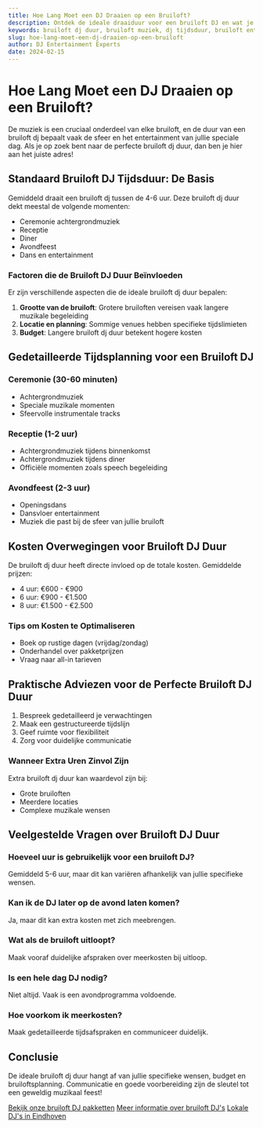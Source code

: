 ```yaml
---
title: Hoe Lang Moet een DJ Draaien op een Bruiloft?
description: Ontdek de ideale draaiduur voor een bruiloft DJ en wat je moet overwegen bij het plannen van muziek voor jouw speciale dag.
keywords: bruiloft dj duur, bruiloft muziek, dj tijdsduur, bruiloft entertainment
slug: hoe-lang-moet-een-dj-draaien-op-een-bruiloft
author: DJ Entertainment Experts
date: 2024-02-15
---
```


# Hoe Lang Moet een DJ Draaien op een Bruiloft?

De muziek is een cruciaal onderdeel van elke bruiloft, en de duur van een bruiloft dj bepaalt vaak de sfeer en het entertainment van jullie speciale dag. Als je op zoek bent naar de perfecte bruiloft dj duur, dan ben je hier aan het juiste adres!

## Standaard Bruiloft DJ Tijdsduur: De Basis

Gemiddeld draait een bruiloft dj tussen de 4-6 uur. Deze bruiloft dj duur dekt meestal de volgende momenten:

- Ceremonie achtergrondmuziek
- Receptie
- Diner
- Avondfeest
- Dans en entertainment

### Factoren die de Bruiloft DJ Duur Beïnvloeden

Er zijn verschillende aspecten die de ideale bruiloft dj duur bepalen:

1. **Grootte van de bruiloft**: Grotere bruiloften vereisen vaak langere muzikale begeleiding
2. **Locatie en planning**: Sommige venues hebben specifieke tijdslimieten
3. **Budget**: Langere bruiloft dj duur betekent hogere kosten

## Gedetailleerde Tijdsplanning voor een Bruiloft DJ

### Ceremonie (30-60 minuten)
- Achtergrondmuziek
- Speciale muzikale momenten
- Sfeervolle instrumentale tracks

### Receptie (1-2 uur)
- Achtergrondmuziek tijdens binnenkomst
- Achtergrondmuziek tijdens diner
- Officiële momenten zoals speech begeleiding

### Avondfeest (2-3 uur)
- Openingsdans
- Dansvloer entertainment
- Muziek die past bij de sfeer van jullie bruiloft

## Kosten Overwegingen voor Bruiloft DJ Duur

De bruiloft dj duur heeft directe invloed op de totale kosten. Gemiddelde prijzen:
- 4 uur: €600 - €900
- 6 uur: €900 - €1.500
- 8 uur: €1.500 - €2.500

### Tips om Kosten te Optimaliseren

- Boek op rustige dagen (vrijdag/zondag)
- Onderhandel over pakketprijzen
- Vraag naar all-in tarieven

## Praktische Adviezen voor de Perfecte Bruiloft DJ Duur

1. Bespreek gedetailleerd je verwachtingen
2. Maak een gestructureerde tijdslijn
3. Geef ruimte voor flexibiliteit
4. Zorg voor duidelijke communicatie

### Wanneer Extra Uren Zinvol Zijn

Extra bruiloft dj duur kan waardevol zijn bij:
- Grote bruiloften
- Meerdere locaties
- Complexe muzikale wensen

## Veelgestelde Vragen over Bruiloft DJ Duur

### Hoeveel uur is gebruikelijk voor een bruiloft DJ?
Gemiddeld 5-6 uur, maar dit kan variëren afhankelijk van jullie specifieke wensen.

### Kan ik de DJ later op de avond laten komen?
Ja, maar dit kan extra kosten met zich meebrengen.

### Wat als de bruiloft uitloopt?
Maak vooraf duidelijke afspraken over meerkosten bij uitloop.

### Is een hele dag DJ nodig?
Niet altijd. Vaak is een avondprogramma voldoende.

### Hoe voorkom ik meerkosten?
Maak gedetailleerde tijdsafspraken en communiceer duidelijk.

## Conclusie

De ideale bruiloft dj duur hangt af van jullie specifieke wensen, budget en bruiloftsplanning. Communicatie en goede voorbereiding zijn de sleutel tot een geweldig muzikaal feest!

[Bekijk onze bruiloft DJ pakketten](/pakketten)
[Meer informatie over bruiloft DJ's](/bruiloft-dj)
[Lokale DJ's in Eindhoven](/dj-eindhoven)
